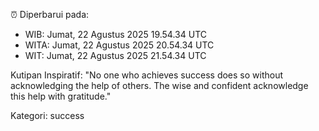 ⏰ Diperbarui pada:
- WIB: Jumat, 22 Agustus 2025 19.54.34 UTC
- WITA: Jumat, 22 Agustus 2025 20.54.34 UTC
- WIT: Jumat, 22 Agustus 2025 21.54.34 UTC

Kutipan Inspiratif:
"No one who achieves success does so without acknowledging the help of others. The wise and confident acknowledge this help with gratitude."


Kategori: success


